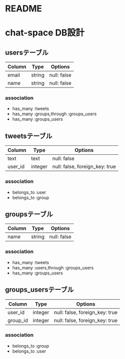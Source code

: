 # README
# chat-space DB設計
## usersテーブル
|Column|Type|Options|
|------|----|-------|
|email|string|null: false|
|name|string|null: false|
### association
- has_many :tweets
- has_many :groups,through :groups_users
- has_many :groups_users


## tweetsテーブル
|Column|Type|Options|
|------|----|-------|
|text|text|null: false|
|user_id|integer|null: false, foreign_key: true|
### association
- belongs_to :user
- belongs_to :group


## groupsテーブル
|Column|Type|Options|
|------|----|-------|
|name|string|null: false|
### association
- has_many :tweets
- has_many :users,through :groups_users
- has_many :groups_users

## groups_usersテーブル
|Column|Type|Options|
|------|----|-------|
|user_id|integer|null: false, foreign_key: true|
|group_id|integer|null: false, foreign_key: true|
### association
- belongs_to :group
- belongs_to :user
 